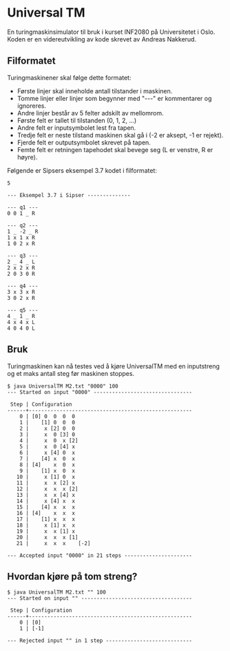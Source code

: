# Universal TM

En turingmaskinsimulator til bruk i kurset INF2080 på Universitetet i
Oslo. Koden er en videreutvikling av kode skrevet av Andreas Nakkerud.

## Filformatet

Turingmaskinener skal følge dette formatet:
- Første linjer skal inneholde antall tilstander i maskinen.
- Tomme linjer eller linjer som begynner med "---" er kommentarer og ignoreres.
- Andre linjer består av 5 felter adskilt av mellomrom.
 - Første felt er tallet til tilstanden (0, 1, 2, ...)
 - Andre felt er inputsymbolet lest fra tapen.
 - Tredje felt er neste tilstand maskinen skal gå i (-2 er aksept, -1 er rejekt).
 - Fjerde felt er outputsymbolet skrevet på tapen.
 - Femte felt er retningen tapehodet skal bevege seg (L er venstre, R er høyre).

Følgende er Sipsers eksempel 3.7 kodet i filformatet:

```
5

--- Eksempel 3.7 i Sipser --------------

--- q1 ---
0 0 1 _ R

--- q2 ---
1 _ -2 _ R
1 x 1 x R
1 0 2 x R

--- q3 ---
2 _ 4 _ L
2 x 2 x R
2 0 3 0 R

--- q4 ---
3 x 3 x R
3 0 2 x R

--- q5 ---
4 _ 1 _ R
4 x 4 x L
4 0 4 0 L
```

## Bruk

Turingmaskinen kan nå testes ved å kjøre UniversalTM med en
inputstreng og et maks antall steg før maskinen stoppes.

```
$ java UniversalTM M2.txt "0000" 100
--- Started on input "0000" --------------------------------

 Step | Configuration
------+-----------------------------------------------------
    0 | [0] 0  0  0  0
    1 |    [1] 0  0  0
    2 |     x [2] 0  0
    3 |     x  0 [3] 0
    4 |     x  0  x [2]
    5 |     x  0 [4] x
    6 |     x [4] 0  x
    7 |    [4] x  0  x
    8 | [4]    x  0  x
    9 |    [1] x  0  x
   10 |     x [1] 0  x
   11 |     x  x [2] x
   12 |     x  x  x [2]
   13 |     x  x [4] x
   14 |     x [4] x  x
   15 |    [4] x  x  x
   16 | [4]    x  x  x
   17 |    [1] x  x  x
   18 |     x [1] x  x
   19 |     x  x [1] x
   20 |     x  x  x [1]
   21 |     x  x  x    [-2]

--- Accepted input "0000" in 21 steps ----------------------
```

## Hvordan kjøre på tom streng?

```
$ java UniversalTM M2.txt "" 100
--- Started on input "" ------------------------------------

 Step | Configuration
------+-----------------------------------------------------
    0 | [0]
    1 | [-1]

--- Rejected input "" in 1 step ----------------------------
```
